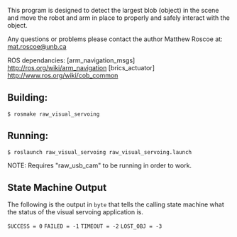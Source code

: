 This program is designed to detect the largest blob (object) in the scene and move the robot and arm in place to properly and safely interact with the object. 

Any questions or problems please contact the author Matthew Roscoe at: mat.roscoe@unb.ca

ROS dependancies: 
[arm_navigation_msgs] http://ros.org/wiki/arm_navigation
[brics_actuator] http://www.ros.org/wiki/cob_common

## Building: 

`$ rosmake raw_visual_servoing`

## Running: 

`$ roslaunch raw_visual_servoing raw_visual_servoing.launch`

NOTE: Requires "raw_usb_cam" to be running in order to work.

## State Machine Output

The following is the output in `byte` that tells the calling state machine what the status of the visual servoing application is.

`SUCCESS = 0`
`FAILED = -1`
`TIMEOUT = -2`
`LOST_OBJ = -3`